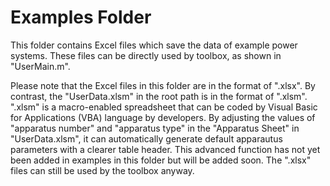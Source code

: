 # Examples Folder

This folder contains Excel files which save the data of example power systems. These files can be directly used by toolbox, as shown in "UserMain.m".

Please note that the Excel files in this folder are in the format of ".xlsx". By contrast, the "UserData.xlsm" in the root path is in the format of ".xlsm". ".xlsm" is a macro-enabled spreadsheet that can be coded by Visual Basic for Applications (VBA) language by developers. By adjusting the values of "apparatus number" and "apparatus type" in the "Apparatus Sheet" in "UserData.xlsm", it can automatically generate default apparautus parameters with a clearer table header. This advanced function has not yet been added in examples in this folder but will be added soon. The ".xlsx" files can still be used by the toolbox anyway.